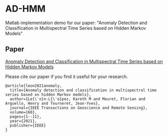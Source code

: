 # AD-HMM
Matlab implementation demo for our paper: "Anomaly Detection and Classification in Multispectral Time Series based on Hidden Markov Models"

## Paper
[Anomaly Detection and Classification in Multispectral Time Series based on Hidden Markov Models](https://ieeexplore.ieee.org/abstract/document/9509347)

Please cite our paper if you find it useful for your research.

```
@article{leon2021anomaly,
  title={Anomaly detection and classification in multispectral time series based on hidden Markov models},
  author={Le{\'o}n-L{\'o}pez, Kareth M and Mouret, Florian and Arguello, Henry and Tourneret, Jean-Yves},
  journal={IEEE Transactions on Geoscience and Remote Sensing},
  volume={60},
  pages={1--11},
  year={2021},
  publisher={IEEE}
}
```
